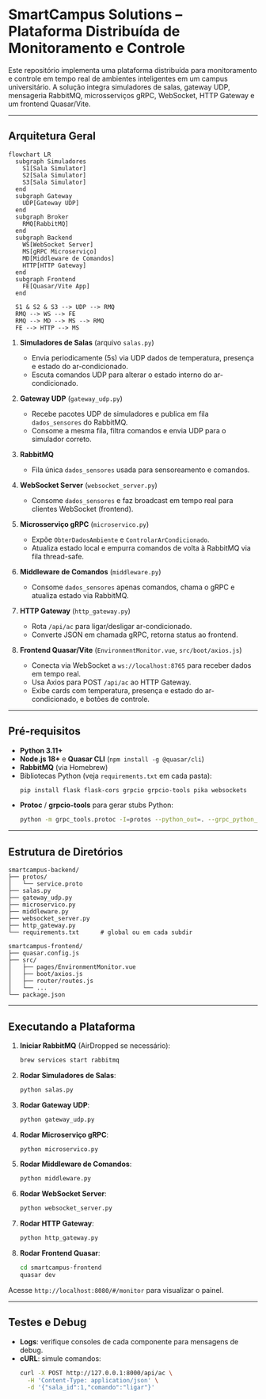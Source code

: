 # SmartCampus Solutions – Plataforma Distribuída de Monitoramento e Controle

Este repositório implementa uma plataforma distribuída para monitoramento e controle em tempo real de ambientes inteligentes em um campus universitário. A solução integra simuladores de salas, gateway UDP, mensageria RabbitMQ, microsserviços gRPC, WebSocket, HTTP Gateway e um frontend Quasar/Vite.

---

## Arquitetura Geral

```mermaid
flowchart LR
  subgraph Simuladores
    S1[Sala Simulator]
    S2[Sala Simulator]
    S3[Sala Simulator]
  end
  subgraph Gateway
    UDP[Gateway UDP]
  end
  subgraph Broker
    RMQ[RabbitMQ]
  end
  subgraph Backend
    WS[WebSocket Server]
    MS[gRPC Microserviço]
    MD[Middleware de Comandos]
    HTTP[HTTP Gateway]
  end
  subgraph Frontend
    FE[Quasar/Vite App]
  end

  S1 & S2 & S3 --> UDP --> RMQ
  RMQ --> WS --> FE
  RMQ --> MD --> MS --> RMQ
  FE --> HTTP --> MS
```

1. **Simuladores de Salas** (arquivo `salas.py`)

   - Envia periodicamente (5s) via UDP dados de temperatura, presença e estado do ar-condicionado.
   - Escuta comandos UDP para alterar o estado interno do ar-condicionado.

2. **Gateway UDP** (`gateway_udp.py`)

   - Recebe pacotes UDP de simuladores e publica em fila `dados_sensores` do RabbitMQ.
   - Consome a mesma fila, filtra comandos e envia UDP para o simulador correto.

3. **RabbitMQ**

   - Fila única `dados_sensores` usada para sensoreamento e comandos.

4. **WebSocket Server** (`websocket_server.py`)

   - Consome `dados_sensores` e faz broadcast em tempo real para clientes WebSocket (frontend).

5. **Microsserviço gRPC** (`microservico.py`)

   - Expõe `ObterDadosAmbiente` e `ControlarArCondicionado`.
   - Atualiza estado local e empurra comandos de volta à RabbitMQ via fila thread-safe.

6. **Middleware de Comandos** (`middleware.py`)

   - Consome `dados_sensores` apenas comandos, chama o gRPC e atualiza estado via RabbitMQ.

7. **HTTP Gateway** (`http_gateway.py`)

   - Rota `/api/ac` para ligar/desligar ar-condicionado.
   - Converte JSON em chamada gRPC, retorna status ao frontend.

8. **Frontend Quasar/Vite** (`EnvironmentMonitor.vue`, `src/boot/axios.js`)

   - Conecta via WebSocket a `ws://localhost:8765` para receber dados em tempo real.
   - Usa Axios para POST `/api/ac` ao HTTP Gateway.
   - Exibe cards com temperatura, presença e estado do ar-condicionado, e botões de controle.

---

## Pré-requisitos

- **Python 3.11+**
- **Node.js 18+** e **Quasar CLI** (`npm install -g @quasar/cli`)
- **RabbitMQ** (via Homebrew)
- Bibliotecas Python (veja `requirements.txt` em cada pasta):
  ```bash
  pip install flask flask-cors grpcio grpcio-tools pika websockets
  ```
- **Protoc** / **grpcio-tools** para gerar stubs Python:
  ```bash
  python -m grpc_tools.protoc -I=protos --python_out=. --grpc_python_out=. protos/service.proto
  ```

---

## Estrutura de Diretórios

```
smartcampus-backend/
├── protos/
│   └── service.proto
├── salas.py
├── gateway_udp.py
├── microservico.py
├── middleware.py
├── websocket_server.py
├── http_gateway.py
└── requirements.txt      # global ou em cada subdir

smartcampus-frontend/
├── quasar.config.js
├── src/
│   ├── pages/EnvironmentMonitor.vue
│   ├── boot/axios.js
│   ├── router/routes.js
│   └── ...
└── package.json
```

---

## Executando a Plataforma

1. **Iniciar RabbitMQ** (AirDropped se necessário):

   ```bash
   brew services start rabbitmq
   ```

2. **Rodar Simuladores de Salas**:

   ```bash
   python salas.py
   ```

3. **Rodar Gateway UDP**:

   ```bash
   python gateway_udp.py
   ```

4. **Rodar Microserviço gRPC**:

   ```bash
   python microservico.py
   ```

5. **Rodar Middleware de Comandos**:

   ```bash
   python middleware.py
   ```

6. **Rodar WebSocket Server**:

   ```bash
   python websocket_server.py
   ```

7. **Rodar HTTP Gateway**:

   ```bash
   python http_gateway.py
   ```

8. **Rodar Frontend Quasar**:

   ```bash
   cd smartcampus-frontend
   quasar dev
   ```

Acesse `http://localhost:8080/#/monitor` para visualizar o painel.

---

## Testes e Debug

- **Logs**: verifique consoles de cada componente para mensagens de debug.
- **cURL**: simule comandos:
  ```bash
  curl -X POST http://127.0.0.1:8000/api/ac \
    -H 'Content-Type: application/json' \
    -d '{"sala_id":1,"comando":"ligar"}'
  ```

